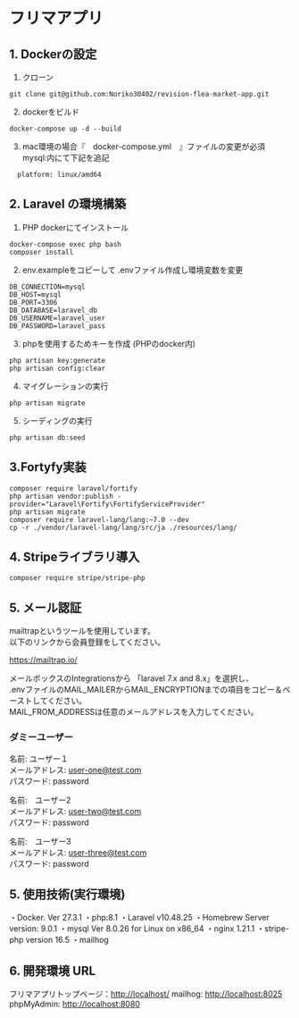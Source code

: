 # フリマアプリ

## 1. Dockerの設定

1. クローン

```
git clone git@github.com:Noriko30402/revision-flea-market-app.git
 ```

2. dockerをビルド

```
docker-compose up -d --build
```

3. mac環境の場合『　docker-compose.yml　』ファイルの変更が必須
   mysql:内にて下記を追記

  ```
    platform: linux/amd64
  ```

## 2. Laravel の環境構築

1. PHP dockerにてインストール

```
docker-compose exec php bash
composer install
 ```

2. env.exampleをコピーして .envファイル作成し環境変数を変更

```
DB_CONNECTION=mysql
DB_HOST=mysql
DB_PORT=3306
DB_DATABASE=laravel_db
DB_USERNAME=laravel_user
DB_PASSWORD=laravel_pass
```

3. phpを使用するためキーを作成 (PHPのdocker内)

```
php artisan key:generate
php artisan config:clear
```

4. マイグレーションの実行

```
php artisan migrate
```

5. シーディングの実行

```
php artisan db:seed
```

## 3.Fortyfy実装

```
composer require laravel/fortify
php artisan vendor:publish -provider="Laravel\Fortify\FortifyServiceProvider"
php artisan migrate
composer require laravel-lang/lang:~7.0 --dev
cp -r ./vendor/laravel-lang/lang/src/ja ./resources/lang/
```

## 4. Stripeライブラリ導入

```
composer require stripe/stripe-php
```

## 5. メール認証

mailtrapというツールを使用しています。<br>
以下のリンクから会員登録をしてください。　

<https://mailtrap.io/>

メールボックスのIntegrationsから 「laravel 7.x and 8.x」を選択し、<br>
.envファイルのMAIL_MAILERからMAIL_ENCRYPTIONまでの項目をコピー＆ペーストしてください。<br>
MAIL_FROM_ADDRESSは任意のメールアドレスを入力してください。　

### ダミーユーザー<br>
名前: ユーザー１<br>
メールアドレス: user-one@test.com　<br>
パスワード: password<br>

名前:　ユーザー2<br>
メールアドレス: user-two@test.com<br>
パスワード: password

名前:　ユーザー3<br>
メールアドレス: user-three@test.com<br>
パスワード: password

## 5. 使用技術(実行環境)

・Docker. Ver 27.3.1
・php:8.1
・Laravel v10.48.25
・Homebrew Server version: 9.0.1
・mysql  Ver 8.0.26 for Linux on x86_64
・nginx  1.21.1
・stripe-php version 16.5
・mailhog

## 6. 開発環境 URL

フリマアプリトップページ：<http://localhost/>
mailhog: <http://localhost:8025>
phpMyAdmin: <http://localhost:8080>

